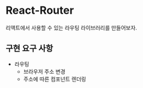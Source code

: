 # React-Router

리액트에서 사용할 수 있는 라우팅 라이브러리를 만들어보자.

## 구현 요구 사항

- 라우팅
  - 브라우저 주소 변경
  - 주소에 따른 컴포넌트 렌더링
